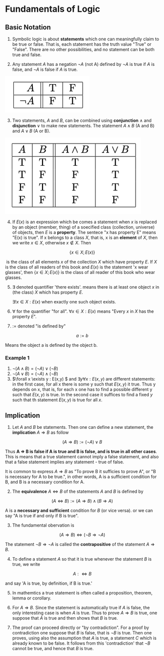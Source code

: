 # Fundamentals of Logic



## Basic Notation

1. Symbolic logic is about **statements** which one can meaningfully claim to be true or false. That is, each statement has the truth value "True" or "False". There are no other possibilities, and no statement can be both true and false.



2. Any statement $A$ has a negation $\neg A$ (not A) defined by $\neg A$ is true if $A$ is false, and $\neg A$ is false if $A$ is true. 

![](https://github.com/WilliamYKZ/Picture/raw/main/Picture/Screen%20Shot%202022-08-27%20at%205.28.32%20PM.png)



3. Two statements, $A$ and $B$, can be combined using **conjunction** $\wedge$ and **disjunction** $\vee$ to make new statements. The statement $A\wedge B$ (A and B) and $A \vee B$ (A or B).

![](https://github.com/WilliamYKZ/Picture/raw/main/Picture/Screen%20Shot%202022-08-27%20at%205.35.10%20PM.png)



4. If $E(x)$ is an expression which be comes a statement when $x$ is replaced by an object (member, thing) of a soecified class (collection, universe) of objects, then $E$ is a **property**. The sentece "x has property E" means "E(x) is true". If x belongs to a class $X$, that is, x is an **element** of $X$, then we write $x\in X$, otherwise $x\notin X$. Then 

$$
\{x\in X; E(x)\}
$$

​			is the class of all elements $x$ of the collection $X$ which have property $E$. If $X$ is the class of all readers of this book and $E(x)$ is the statement 'x wear glasses', then $\{x\in X; E(x)\}$ is the class of all reader of this book who wear glasses.



5. $\exists$ denoted quantifier 'there exists'. means there is at least one object $x$ in (the class) $X$ which has property $E$. 

   $\exists ! x\in X: E(x)$ when exactly one such object exists. 



6. $\forall$ for the quantifier "for all". $\forall x \in X: E(x)$ means "Every $x$ in $X$ has the property $E$".





7. $:=$ denoted "is defined by"

$$
a:=b
$$

Means the object a is defined by the object b. 



### Example 1

1. $\neg(A\wedge B )=(\neg A)\vee (\neg B)$
2. $\neg(A\vee B)=(\neg A)\wedge (\neg B)$
3. $\forall x \exists y : E(x,y) $ and $\exists y\forall x: E(x,y)$ are different statements: in the first case, for all x there is some y such that $E(x,y)$ it true. Thus y depends on x, that is, for each x one has to find a possible different y such that $E(x,y)$ is true. In the second case it suffices to find a fixed $y$ such that th statement $E(x,y)$ is true for all $x$. 



## Implication

1. Let $A$ and $B$  be statements. Then one can define a new statement, the **implication** $A\Rightarrow B$ as follow

$$
(A\Rightarrow B):= (\neg A)\vee B
$$

Thus **A $\Rightarrow$ B is false if A is true and B is false, and is true in all other cases**. This is means that a true statement cannot imply a false statement, and also that a false statement implies any statement - true of false. 



It is common to express $A\Rightarrow B$ as "To prove B it sufficies to prove A", or "B is necessary for A to be true.", in other words, A is a sufficient condition for B, and B is a necessary condition for A.



2. The **equivalence** $A\Leftrightarrow B$ of the statements $A$ and $B$ is defined by 

$$
(A\Leftrightarrow B):=(A\Rightarrow B) \wedge (B\Rightarrow A)
$$

 A is a **necessary and sufficient** condition for $B$ (or vice versa). or we can say "A is true if and only if B is true".



3. The fundamental obervation is 

$$
(A\Rightarrow B)\Leftrightarrow (\neg B\Rightarrow \neg A)
$$

The statement $\neg B \Rightarrow \neg A$ is called the **contrapositive** of the statement $A \Rightarrow B$. 



4. To define a statement $A$ so that it is true whenever the statement $B$ is true, we write 

$$
A:\Leftrightarrow B
$$

and say 'A is true, by definition, if B is true.'



5. In mathemtics a true statement is often called a proposition, theorem, lemma or corollary. 



6. For $A\Rightarrow B$. Since the statement is automatically true if $A$ is false, the only interesting case is when $A$ is true. Thus to prove $A\Rightarrow B$ is true, one suppose that $A$ is true and then shows that $B$ is true.



7. The proof can proceed directly or "by contradiction". For a proof by contradiction one suppose that $B$ is false, that is $\neg B$ is true. Then one proves, using also the assumption that $A$ is true, a statement $C$ which is already known to be false. It follows from this 'contradiction' that $\neg B$ cannot be true, and hence that $B$ is true. 

